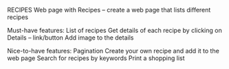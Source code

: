 RECIPES
Web page with Recipes – create a web page that lists different recipes

Must-have features:
List of recipes 
Get details of each recipe by clicking on Details – link/button
Add image to the details

Nice-to-have features:
Pagination
Create your own recipe and add it to the web page
Search for recipes by keywords
Print a shopping list 
